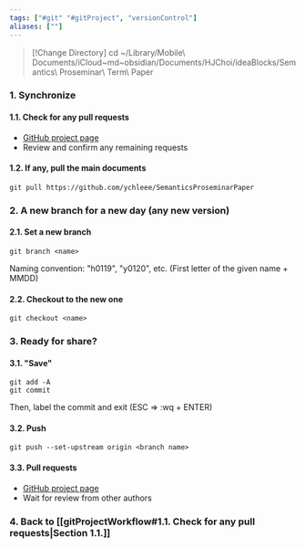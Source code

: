 ```yaml
---
tags: ["#git" "#gitProject", "versionControl"]
aliases: [""]
---
```


>[!Change Directory]
cd ~/Library/Mobile\ Documents/iCloud~md~obsidian/Documents/HJChoi/ideaBlocks/Semantics\ Proseminar\ Term\ Paper

### 1. Synchronize
#### 1.1. Check for any pull requests
- [GitHub project page](
https://github.com/ychleee/SemanticsProseminarPaper/pulls)
- Review and confirm any remaining requests

#### 1.2. If any, pull the main documents
```
git pull https://github.com/ychleee/SemanticsProseminarPaper
```

### 2. A new branch for a new day (any new version)
#### 2.1. Set a new branch
```
git branch <name>
```
Naming convention: "h0119", "y0120", etc.
(First letter of the given name + MMDD)

#### 2.2. Checkout to the new one
```
git checkout <name>
```

### 3. Ready for share?
#### 3.1. "Save"
```
git add -A
git commit
```
Then, label the commit and exit (ESC => :wq + ENTER)

#### 3.2. Push
```
git push --set-upstream origin <branch name>
```

#### 3.3. Pull requests
- [GitHub project page](
https://github.com/ychleee/SemanticsProseminarPaper/pulls)
- Wait for review from other authors

### 4. Back to [[gitProjectWorkflow#1.1. Check for any pull requests|Section 1.1.]]